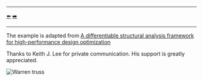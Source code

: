 ***
[⬅️](../020/README.md "Previous example")
[➡️](../022/README.md "Next example")
***

The example is adapted from [A differentiable structural analysis framework for high-performance design optimization](https://doi.org/10.1016/j.istruc.2025.109292)

Thanks to Keith J. Lee for private communication. His support is greatly appreciated.

![Warren truss](warren_truss.png)
